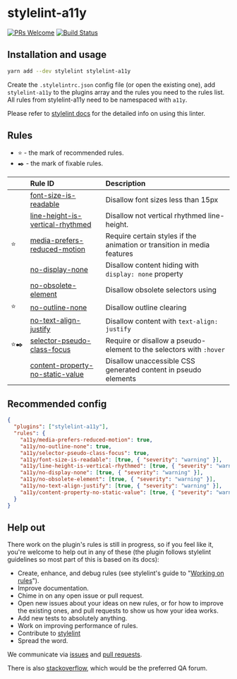 # stylelint-a11y

[![PRs Welcome](https://img.shields.io/badge/PRs-welcome-brightgreen.svg)](https://egghead.io/courses/how-to-contribute-to-an-open-source-project-on-github)
[![Build Status](https://travis-ci.org/YozhikM/stylelint-a11y.svg?branch=master)](https://travis-ci.org/YozhikM/stylelint-a11y)

## Installation and usage

```bash
yarn add --dev stylelint stylelint-a11y
```

Create the `.stylelintrc.json` config file (or open the existing one), add `stylelint-a11y` to the plugins array and the rules you need to the rules list. All rules from stylelint-a11y need to be namespaced with `a11y`.

Please refer to [stylelint docs](http://stylelint.io/user-guide/) for the detailed info on using this linter.

## Rules

- ⭐️ - the mark of recommended rules.
- ✒️ - the mark of fixable rules.

|       | Rule ID                                                                                     | Description                                                             |
| :---- | :------------------------------------------------------------------------------------------ | :---------------------------------------------------------------------- |
|       | [font-size-is-readable](./src/rules/font-size-is-readable/README.md)                        | Disallow font sizes less than 15px                                      |
|       | [line-height-is-vertical-rhythmed](./src/rules/line-height-is-vertical-rhythmed/README.md)  | Disallow not vertical rhythmed line-height.                             |
| ⭐️   | [media-prefers-reduced-motion](./src/rules/media-prefers-reduced-motion/README.md)          | Require certain styles if the animation or transition in media features |
|       | [no-display-none](./src/rules/no-display-none/README.md)                                    | Disallow content hiding with `display: none` property                   |
|       | [no-obsolete-element](./src/rules/no-obsolete-element/README.md)                            | Disallow obsolete selectors using                                       |
| ⭐️   | [no-outline-none](./src/rules/no-outline-none/README.md)                                    | Disallow outline clearing                                               |
|       | [no-text-align-justify]('./src/rules/no-text-align-justify/README.md)                       | Disallow content with `text-align: justify`                             |
| ⭐️✒️ | [selector-pseudo-class-focus](./src/rules/selector-pseudo-class-focus/README.md)            | Require or disallow a pseudo-element to the selectors with `:hover`     |
|       | [content-property-no-static-value]('./src/rules/content-property-no-static-value/README.md) | Disallow unaccessible CSS generated content in pseudo elements          |

## Recommended config

```json
{
  "plugins": ["stylelint-a11y"],
  "rules": {
    "a11y/media-prefers-reduced-motion": true,
    "a11y/no-outline-none": true,
    "a11y/selector-pseudo-class-focus": true,
    "a11y/font-size-is-readable": [true, { "severity": "warning" }],
    "a11y/line-height-is-vertical-rhythmed": [true, { "severity": "warning" }],
    "a11y/no-display-none": [true, { "severity": "warning" }],
    "a11y/no-obsolete-element": [true, { "severity": "warning" }],
    "a11y/no-text-align-justify": [true, { "severity": "warning" }],
    "a11y/content-property-no-static-value": [true, { "severity": "warning" }]
  }
}
```

## Help out

There work on the plugin's rules is still in progress, so if you feel like it, you're welcome to help out in any of these (the plugin follows stylelint guidelines so most part of this is based on its docs):

- Create, enhance, and debug rules (see stylelint's guide to "[Working on rules](https://github.com/stylelint/stylelint/blob/master/docs/developer-guide/rules.md)").
- Improve documentation.
- Chime in on any open issue or pull request.
- Open new issues about your ideas on new rules, or for how to improve the existing ones, and pull requests to show us how your idea works.
- Add new tests to absolutely anything.
- Work on improving performance of rules.
- Contribute to [stylelint](https://github.com/stylelint/stylelint)
- Spread the word.

We communicate via [issues](https://github.com/YozhikM/stylelint-a11y/issues) and [pull requests](https://github.com/YozhikM/stylelint-a11y/pulls).

There is also [stackoverflow](http://stackoverflow.com/questions/tagged/stylelint), which would be the preferred QA forum.
